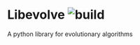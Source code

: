 # Libevolve ![build](https://travis-ci.com/uniopt/libevolve.svg?branch=master)
A python library for evolutionary algorithms